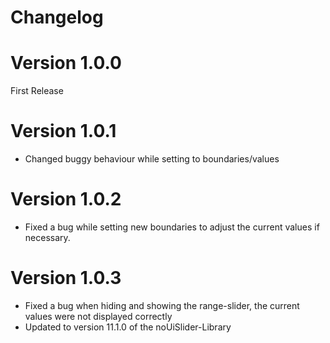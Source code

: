 # Changelog

# Version 1.0.0
First Release


# Version 1.0.1
* Changed buggy behaviour while setting to boundaries/values


# Version 1.0.2
* Fixed a bug while setting new boundaries to adjust the current values if necessary.

# Version 1.0.3
* Fixed a bug when hiding and showing the range-slider, the current values were not displayed correctly
* Updated to version 11.1.0 of the noUiSlider-Library
